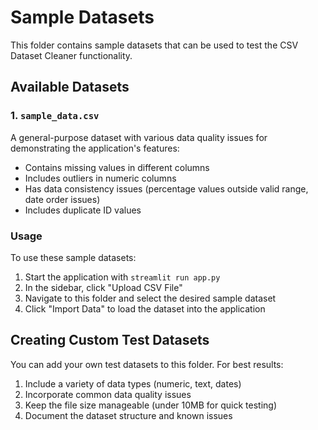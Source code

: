 # Sample Datasets

This folder contains sample datasets that can be used to test the CSV Dataset Cleaner functionality.

## Available Datasets

### 1. `sample_data.csv`

A general-purpose dataset with various data quality issues for demonstrating the application's features:

- Contains missing values in different columns
- Includes outliers in numeric columns
- Has data consistency issues (percentage values outside valid range, date order issues)
- Includes duplicate ID values

### Usage

To use these sample datasets:

1. Start the application with `streamlit run app.py`
2. In the sidebar, click "Upload CSV File"
3. Navigate to this folder and select the desired sample dataset
4. Click "Import Data" to load the dataset into the application

## Creating Custom Test Datasets

You can add your own test datasets to this folder. For best results:

1. Include a variety of data types (numeric, text, dates)
2. Incorporate common data quality issues
3. Keep the file size manageable (under 10MB for quick testing)
4. Document the dataset structure and known issues 